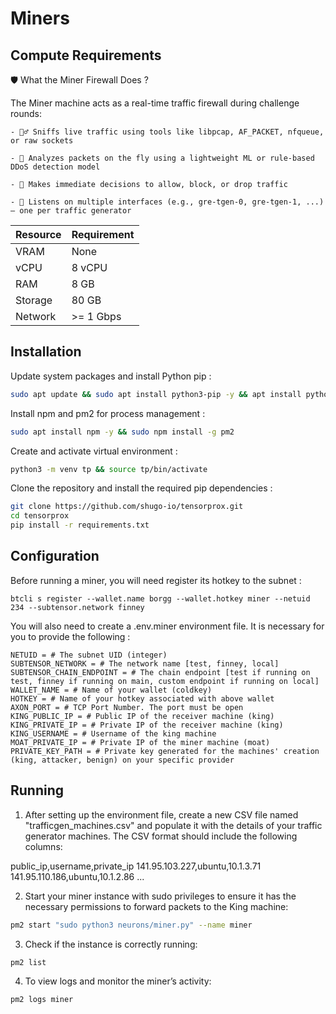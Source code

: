 # Miners

## Compute Requirements

🛡️ What the Miner Firewall Does ?

The Miner machine acts as a real-time traffic firewall during challenge rounds:

    - 🕵️‍♂️ Sniffs live traffic using tools like libpcap, AF_PACKET, nfqueue, or raw sockets

    - 🤖 Analyzes packets on the fly using a lightweight ML or rule-based DDoS detection model

    - 🚦 Makes immediate decisions to allow, block, or drop traffic

    - 🔌 Listens on multiple interfaces (e.g., gre-tgen-0, gre-tgen-1, ...) — one per traffic generator

| Resource  | Requirement   |
|-----------|---------------|
| VRAM      | None          |
| vCPU      | 8 vCPU        |
| RAM       | 8 GB          |
| Storage   | 80 GB         |
| Network   | >= 1 Gbps     |


## Installation

Update system packages and install Python pip :

```bash
sudo apt update && sudo apt install python3-pip -y && apt install python3-venv -y
```

Install npm and pm2 for process management :

```bash
sudo apt install npm -y && sudo npm install -g pm2 
```

Create and activate virtual environment :

```bash
python3 -m venv tp && source tp/bin/activate
```

Clone the repository and install the required pip dependencies :

```bash
git clone https://github.com/shugo-io/tensorprox.git
cd tensorprox
pip install -r requirements.txt
```

## Configuration

Before running a miner, you will need register its hotkey to the subnet :

```text
btcli s register --wallet.name borgg --wallet.hotkey miner --netuid 234 --subtensor.network finney
```

You will also need to create a .env.miner environment file. It is necessary for you to provide the following :

```text
NETUID = # The subnet UID (integer)
SUBTENSOR_NETWORK = # The network name [test, finney, local]
SUBTENSOR_CHAIN_ENDPOINT = # The chain endpoint [test if running on test, finney if running on main, custom endpoint if running on local] 
WALLET_NAME = # Name of your wallet (coldkey) 
HOTKEY = # Name of your hotkey associated with above wallet
AXON_PORT = # TCP Port Number. The port must be open
KING_PUBLIC_IP = # Public IP of the receiver machine (king)
KING_PRIVATE_IP = # Private IP of the receiver machine (king)
KING_USERNAME = # Username of the king machine
MOAT_PRIVATE_IP = # Private IP of the miner machine (moat)
PRIVATE_KEY_PATH = # Private key generated for the machines' creation (king, attacker, benign) on your specific provider
```

## Running

1. After setting up the environment file, create a new CSV file named "trafficgen_machines.csv" and populate it with the details of your traffic generator machines. The CSV format should include the following columns:

public_ip,username,private_ip
141.95.103.227,ubuntu,10.1.3.71
141.95.110.186,ubuntu,10.1.2.86
...

2. Start your miner instance with sudo privileges to ensure it has the necessary permissions to forward packets to the King machine:

```bash
pm2 start "sudo python3 neurons/miner.py" --name miner
```

3. Check if the instance is correctly running:

```bash
pm2 list 
```

4. To view logs and monitor the miner’s activity:

```bash
pm2 logs miner
```